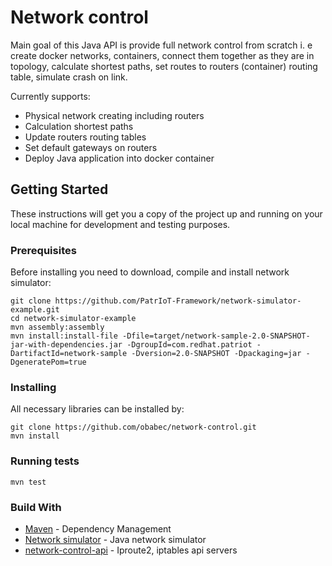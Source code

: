 # Network control

Main goal of this Java API is provide full network control from scratch i. e create docker
networks, containers, connect them together as they are in topology,
calculate shortest paths, set routes to routers (container) routing table, simulate 
crash on link.

Currently supports:

* Physical network creating including routers
* Calculation shortest paths
* Update routers routing tables
* Set default gateways on routers
* Deploy Java application into docker container

## Getting Started

These instructions will get you a copy of the project up
and running on your local machine for development and testing purposes.

### Prerequisites
Before installing you need to download, compile and install network simulator:
```
git clone https://github.com/PatrIoT-Framework/network-simulator-example.git
cd network-simulator-example
mvn assembly:assembly
mvn install:install-file -Dfile=target/network-sample-2.0-SNAPSHOT-jar-with-dependencies.jar -DgroupId=com.redhat.patriot -DartifactId=network-sample -Dversion=2.0-SNAPSHOT -Dpackaging=jar -DgeneratePom=true

```

### Installing

All necessary libraries can be installed by:
```
git clone https://github.com/obabec/network-control.git
mvn install
```

### Running tests

```
mvn test
```

### Build With

* [Maven](https://maven.apache.org/) - Dependency Management
* [Network simulator](https://github.com/PatrIoT-Framework/network-simulator-example) - Java network simulator
* [network-control-api](https://github.com/obabec/network-control-api) - Iproute2, iptables api servers

